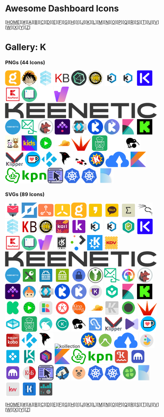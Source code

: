 # Awesome Dashboard Icons

[[HOME](..)][[#](gallery.md)][[A](gallery-a.md)][[B](gallery-b.md)][[C](gallery-c.md)][[D](gallery-d.md)][[E](gallery-e.md)][[F](gallery-f.md)][[G](gallery-g.md)][[H](gallery-h.md)][[I](gallery-i.md)][[J](gallery-j.md)][[K](gallery-k.md)][[L](gallery-l.md)][[M](gallery-m.md)][[N](gallery-n.md)][[O](gallery-o.md)][[P](gallery-p.md)][[Q](gallery-q.md)][[R](gallery-r.md)][[S](gallery-s.md)][[T](gallery-t.md)][[U](gallery-u.md)][[V](gallery-v.md)][[W](gallery-w.md)][[X](gallery-x.md)][[Y](gallery-y.md)][[Z](gallery-z.md)]

# Gallery: K

### PNGs (44 Icons)

<img src="../icons/kagi.png" alt="kagi" height="50"> <img src="../icons/kaizoku.png" alt="kaizoku" height="50"> <img src="../icons/kamatera.png" alt="kamatera" height="50"> <img src="../icons/kanboard.png" alt="kanboard" height="50"> <img src="../icons/kapacitor.png" alt="kapacitor" height="50"> <img src="../icons/kapowarr.png" alt="kapowarr" height="50"> <img src="../icons/kasm-workspaces.png" alt="kasm-workspaces" height="50"> <img src="../icons/kasm.png" alt="kasm" height="50"> <img src="../icons/kasten-k10.png" alt="kasten-k10" height="50"> <img src="../icons/kaufland.png" alt="kaufland" height="50"> <img src="../icons/kavita.png" alt="kavita" height="50"> <img src="../icons/kbin-light.png" alt="kbin-light" height="50"> <img src="../icons/kbin.png" alt="kbin" height="50"> <img src="../icons/keenetic-logo.png" alt="keenetic-logo" height="50"> <img src="../icons/keenetic.png" alt="keenetic" height="50"> <img src="../icons/keila.png" alt="keila" height="50"> <img src="../icons/kerberos.png" alt="kerberos" height="50"> <img src="../icons/kestra.png" alt="kestra" height="50"> <img src="../icons/keycloak.png" alt="keycloak" height="50"> <img src="../icons/keyoxide-blue.png" alt="keyoxide-blue" height="50"> <img src="../icons/keyoxide.png" alt="keyoxide" height="50"> <img src="../icons/kibana.png" alt="kibana" height="50"> <img src="../icons/kick.png" alt="kick" height="50"> <img src="../icons/kids-cow-giraffe.png" alt="kids-cow-giraffe" height="50"> <img src="../icons/kids.png" alt="kids" height="50"> <img src="../icons/kimai.png" alt="kimai" height="50"> <img src="../icons/kinto.png" alt="kinto" height="50"> <img src="../icons/kitana.png" alt="kitana" height="50"> <img src="../icons/kitchenowl.png" alt="kitchenowl" height="50"> <img src="../icons/kiwix-light.png" alt="kiwix-light" height="50"> <img src="../icons/kiwix.png" alt="kiwix" height="50"> <img src="../icons/klipper.png" alt="klipper" height="50"> <img src="../icons/ko-fi.png" alt="ko-fi" height="50"> <img src="../icons/kodi.png" alt="kodi" height="50"> <img src="../icons/koel.png" alt="koel" height="50"> <img src="../icons/koillection.png" alt="koillection" height="50"> <img src="../icons/komga.png" alt="komga" height="50"> <img src="../icons/kopia.png" alt="kopia" height="50"> <img src="../icons/kotlin.png" alt="kotlin" height="50"> <img src="../icons/kpn-logo.png" alt="kpn-logo" height="50"> <img src="../icons/krusader.png" alt="krusader" height="50"> <img src="../icons/kubernetes-dashboard.png" alt="kubernetes-dashboard" height="50"> <img src="../icons/kubernetes.png" alt="kubernetes" height="50"> <img src="../icons/kutt.png" alt="kutt" height="50">

### SVGs (89 Icons)

<img src="../icons/k-9-posta.svg" alt="k-9-posta" height="50"> <img src="../icons/k0s.svg" alt="k0s" height="50"> <img src="../icons/k3-os.svg" alt="k3-os" height="50"> <img src="../icons/k3s.svg" alt="k3s" height="50"> <img src="../icons/kagi.svg" alt="kagi" height="50"> <img src="../icons/kakaostory.svg" alt="kakaostory" height="50"> <img src="../icons/kakaotalk.svg" alt="kakaotalk" height="50"> <img src="../icons/kalgebra.svg" alt="kalgebra" height="50"> <img src="../icons/kali-linux.svg" alt="kali-linux" height="50"> <img src="../icons/kamatera.svg" alt="kamatera" height="50"> <img src="../icons/kanboard.svg" alt="kanboard" height="50"> <img src="../icons/kapowarr.svg" alt="kapowarr" height="50"> <img src="../icons/kari.svg" alt="kari" height="50"> <img src="../icons/kariyer-net.svg" alt="kariyer-net" height="50"> <img src="../icons/kasm-workspaces.svg" alt="kasm-workspaces" height="50"> <img src="../icons/kasm.svg" alt="kasm" height="50"> <img src="../icons/kaspersky-internet-security.svg" alt="kaspersky-internet-security" height="50"> <img src="../icons/kasten-k10.svg" alt="kasten-k10" height="50"> <img src="../icons/kaufland.svg" alt="kaufland" height="50"> <img src="../icons/kavita.svg" alt="kavita" height="50"> <img src="../icons/kbin.svg" alt="kbin" height="50"> <img src="../icons/kde-connect.svg" alt="kde-connect" height="50"> <img src="../icons/kde-plasma.svg" alt="kde-plasma" height="50"> <img src="../icons/kde.svg" alt="kde" height="50"> <img src="../icons/kdv.svg" alt="kdv" height="50"> <img src="../icons/keenetic-logo.svg" alt="keenetic-logo" height="50"> <img src="../icons/keenetic.svg" alt="keenetic" height="50"> <img src="../icons/keepass-dx.svg" alt="keepass-dx" height="50"> <img src="../icons/keepass2android-offline.svg" alt="keepass2android-offline" height="50"> <img src="../icons/keepass2android.svg" alt="keepass2android" height="50"> <img src="../icons/keepassdroid.svg" alt="keepassdroid" height="50"> <img src="../icons/keepassxc.svg" alt="keepassxc" height="50"> <img src="../icons/keila.svg" alt="keila" height="50"> <img src="../icons/kepler-music-player.svg" alt="kepler-music-player" height="50"> <img src="../icons/kerberos.svg" alt="kerberos" height="50"> <img src="../icons/kestra.svg" alt="kestra" height="50"> <img src="../icons/keybase.svg" alt="keybase" height="50"> <img src="../icons/keycloak.svg" alt="keycloak" height="50"> <img src="../icons/keyoxide-blue.svg" alt="keyoxide-blue" height="50"> <img src="../icons/keyoxide.svg" alt="keyoxide" height="50"> <img src="../icons/khalti.svg" alt="khalti" height="50"> <img src="../icons/khan-academy.svg" alt="khan-academy" height="50"> <img src="../icons/kibana.svg" alt="kibana" height="50"> <img src="../icons/kick.svg" alt="kick" height="50"> <img src="../icons/kickstarter.svg" alt="kickstarter" height="50"> <img src="../icons/kimai.svg" alt="kimai" height="50"> <img src="../icons/kinedu.svg" alt="kinedu" height="50"> <img src="../icons/kinemaster.svg" alt="kinemaster" height="50"> <img src="../icons/kinotrend.svg" alt="kinotrend" height="50"> <img src="../icons/kinto.svg" alt="kinto" height="50"> <img src="../icons/kirigami-gallery.svg" alt="kirigami-gallery" height="50"> <img src="../icons/kiss-launcher.svg" alt="kiss-launcher" height="50"> <img src="../icons/kitana.svg" alt="kitana" height="50"> <img src="../icons/kitchen-3d.svg" alt="kitchen-3d" height="50"> <img src="../icons/kitchenowl.svg" alt="kitchenowl" height="50"> <img src="../icons/kiwi-browser.svg" alt="kiwi-browser" height="50"> <img src="../icons/kiwicom.svg" alt="kiwicom" height="50"> <img src="../icons/kiwix.svg" alt="kiwix" height="50"> <img src="../icons/klimbgrades.svg" alt="klimbgrades" height="50"> <img src="../icons/klipper.svg" alt="klipper" height="50"> <img src="../icons/kmplayer.svg" alt="kmplayer" height="50"> <img src="../icons/ko-fi.svg" alt="ko-fi" height="50"> <img src="../icons/kobo-books.svg" alt="kobo-books" height="50"> <img src="../icons/kodi.svg" alt="kodi" height="50"> <img src="../icons/koel.svg" alt="koel" height="50"> <img src="../icons/koillection.svg" alt="koillection" height="50"> <img src="../icons/komga.svg" alt="komga" height="50"> <img src="../icons/komoot.svg" alt="komoot" height="50"> <img src="../icons/kopia.svg" alt="kopia" height="50"> <img src="../icons/korablik.svg" alt="korablik" height="50"> <img src="../icons/kore.svg" alt="kore" height="50"> <img src="../icons/koreader.svg" alt="koreader" height="50"> <img src="../icons/koshelek.svg" alt="koshelek" height="50"> <img src="../icons/kotlin.svg" alt="kotlin" height="50"> <img src="../icons/kpn-logo.svg" alt="kpn-logo" height="50"> <img src="../icons/kptncook.svg" alt="kptncook" height="50"> <img src="../icons/kraken-pro.svg" alt="kraken-pro" height="50"> <img src="../icons/kraken.svg" alt="kraken" height="50"> <img src="../icons/krasnoe-beloe.svg" alt="krasnoe-beloe" height="50"> <img src="../icons/krusader.svg" alt="krusader" height="50"> <img src="../icons/kstars.svg" alt="kstars" height="50"> <img src="../icons/ktuberling.svg" alt="ktuberling" height="50"> <img src="../icons/kubernetes-dashboard.svg" alt="kubernetes-dashboard" height="50"> <img src="../icons/kubernetes.svg" alt="kubernetes" height="50"> <img src="../icons/kuroba.svg" alt="kuroba" height="50"> <img src="../icons/kutt.svg" alt="kutt" height="50"> <img src="../icons/kw.svg" alt="kw" height="50"> <img src="../icons/kwgt.svg" alt="kwgt" height="50"> <img src="../icons/kx-music-player.svg" alt="kx-music-player" height="50">

[[HOME](..)][[#](gallery.md)][[A](gallery-a.md)][[B](gallery-b.md)][[C](gallery-c.md)][[D](gallery-d.md)][[E](gallery-e.md)][[F](gallery-f.md)][[G](gallery-g.md)][[H](gallery-h.md)][[I](gallery-i.md)][[J](gallery-j.md)][[K](gallery-k.md)][[L](gallery-l.md)][[M](gallery-m.md)][[N](gallery-n.md)][[O](gallery-o.md)][[P](gallery-p.md)][[Q](gallery-q.md)][[R](gallery-r.md)][[S](gallery-s.md)][[T](gallery-t.md)][[U](gallery-u.md)][[V](gallery-v.md)][[W](gallery-w.md)][[X](gallery-x.md)][[Y](gallery-y.md)][[Z](gallery-z.md)]

